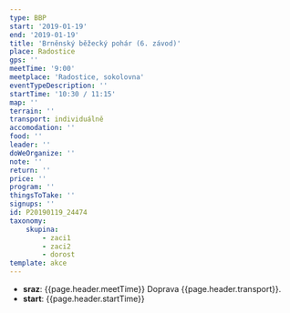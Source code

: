```yaml
---
type: BBP
start: '2019-01-19'
end: '2019-01-19'
title: 'Brněnský běžecký pohár (6. závod)'
place: Radostice
gps: ''
meetTime: '9:00'
meetplace: 'Radostice, sokolovna'
eventTypeDescription: ''
startTime: '10:30 / 11:15'
map: ''
terrain: ''
transport: individuálně
accomodation: ''
food: ''
leader: ''
doWeOrganize: ''
note: ''
return: ''
price: ''
program: ''
thingsToTake: ''
signups: ''
id: P20190119_24474
taxonomy:
    skupina:
        - zaci1
        - zaci2
        - dorost
template: akce
---
```

* **sraz**: {{page.header.meetTime}} Doprava {{page.header.transport}}.
* **start**: {{page.header.startTime}}
